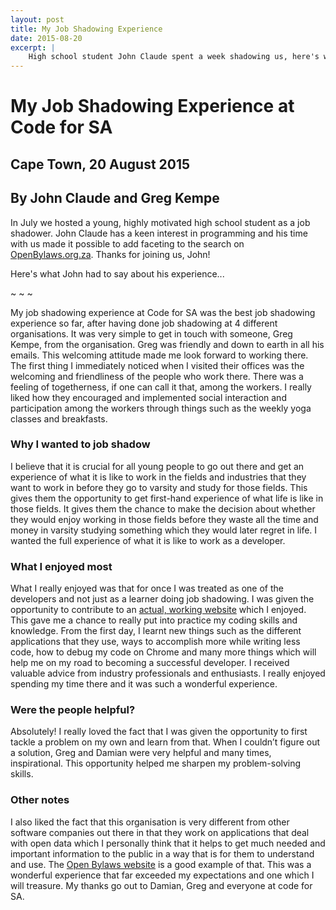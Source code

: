 ```yaml
---
layout: post
title: My Job Shadowing Experience
date: 2015-08-20
excerpt: |
    High school student John Claude spent a week shadowing us, here's what he said.
---
```


# My Job Shadowing Experience at Code for SA

## Cape Town, 20 August 2015
## By John Claude and Greg Kempe

In July we hosted a young, highly motivated high school student as a job shadower. John Claude has a keen interest in programming and his time with us made it possible to add faceting to the search on [OpenBylaws.org.za](http://openbylaws.org.za/search.html). Thanks for joining us, John!

Here's what John had to say about his experience...

~ ~ ~

My job shadowing experience at Code for SA was the best job shadowing experience so far, after having done job shadowing at 4 different organisations. It was very simple to get in touch with someone, Greg Kempe, from the organisation. Greg was friendly and down to earth in all his emails. This welcoming attitude made me look forward to working there. The first thing I immediately noticed when I visited their offices was the welcoming and friendliness of the people who work there. There was a feeling of togetherness, if one can call it that, among the workers. I really liked how they encouraged and implemented social interaction and participation among the workers through things such as the weekly yoga classes and breakfasts.

### Why I wanted to job shadow

I believe that it is crucial for all young people to go out there and get an experience of what it is like to work in the fields and industries that they want to work in before they go to varsity and study for those fields. This gives them the opportunity to get first-hand experience of what life is like in those fields. It gives them the chance to make the decision about whether they would enjoy working in those fields before they waste all the time and money in varsity studying something which they would later regret in life. I wanted the full experience of what it is like to work as a developer.

### What I enjoyed most

What I really enjoyed was that for once I was treated as one of the developers and not just as a learner doing job shadowing.  I was given the opportunity to contribute to an [actual, working website](http://openbylaws.org.za) which I enjoyed. This gave me a chance to really put into practice my coding skills and knowledge. From the first day, I learnt new things such as the different applications that they use, ways to accomplish more while writing less code, how to debug my code on Chrome and many more things which will help me on my road to becoming a successful developer. I received valuable advice from industry professionals and enthusiasts. I really enjoyed spending my time there and it was such a wonderful experience.

### Were the people helpful?

Absolutely! I really loved the fact that I was given the opportunity to first tackle a problem on my own and learn from that. When I couldn’t figure out a solution, Greg and Damian were very helpful and many times, inspirational. This opportunity helped me sharpen my problem-solving skills.

### Other notes

I also liked the fact that this organisation is very different from other software companies out there in that they work on applications that deal with open data which I personally think that it helps to get much needed and important information to the public in a way that is for them to understand and use. The [Open Bylaws website](http://openbylaws.org.za) is a good example of that.
This was a wonderful experience that far exceeded my expectations and one which I will treasure. My thanks go out to Damian, Greg and everyone at code for SA.
